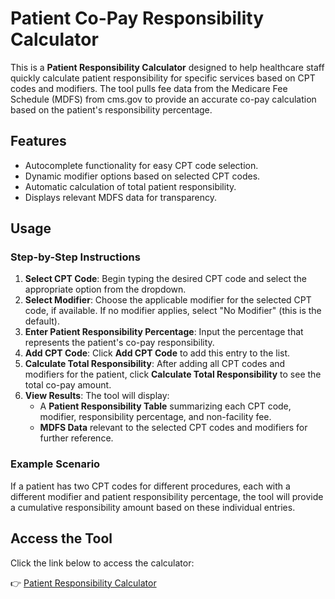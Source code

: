 # Patient Co-Pay Responsibility Calculator

This is a **Patient Responsibility Calculator** designed to help healthcare staff quickly calculate patient responsibility for specific services based on CPT codes and modifiers. The tool pulls fee data from the Medicare Fee Schedule (MDFS) from cms.gov to provide an accurate co-pay calculation based on the patient's responsibility percentage.

## Features
- Autocomplete functionality for easy CPT code selection.
- Dynamic modifier options based on selected CPT codes.
- Automatic calculation of total patient responsibility.
- Displays relevant MDFS data for transparency.

## Usage

### Step-by-Step Instructions
1. **Select CPT Code**: Begin typing the desired CPT code and select the appropriate option from the dropdown.
2. **Select Modifier**: Choose the applicable modifier for the selected CPT code, if available. If no modifier applies, select "No Modifier" (this is the default).
3. **Enter Patient Responsibility Percentage**: Input the percentage that represents the patient's co-pay responsibility.
4. **Add CPT Code**: Click **Add CPT Code** to add this entry to the list.
5. **Calculate Total Responsibility**: After adding all CPT codes and modifiers for the patient, click **Calculate Total Responsibility** to see the total co-pay amount.
6. **View Results**: The tool will display:
   - A **Patient Responsibility Table** summarizing each CPT code, modifier, responsibility percentage, and non-facility fee.
   - **MDFS Data** relevant to the selected CPT codes and modifiers for further reference.

### Example Scenario
If a patient has two CPT codes for different procedures, each with a different modifier and patient responsibility percentage, the tool will provide a cumulative responsibility amount based on these individual entries.

## Access the Tool
Click the link below to access the calculator:

👉 [Patient Responsibility Calculator](https://cls-copay-tool.streamlit.app/)
